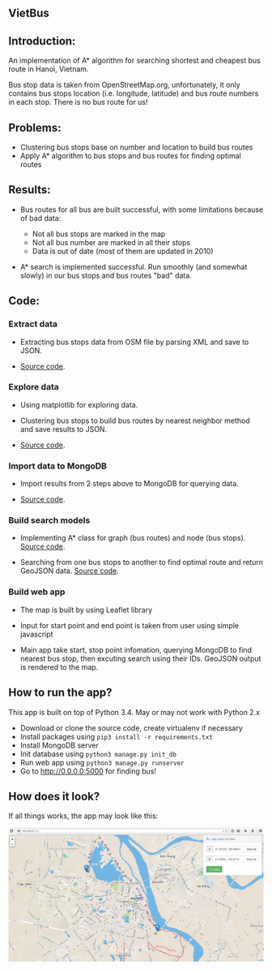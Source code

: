VietBus
-------

## Introduction:

An implementation of A\* algorithm for searching shortest and cheapest bus 
route in Hanoi, Vietnam.

Bus stop data is taken from OpenStreetMap.org, unfortunately, it only 
contains bus stops location (i.e. longitude, latitude) and bus route 
numbers in each stop. There is no bus route for us!

## Problems:

- Clustering bus stops base on number and location to build bus routes
- Apply A\* algorithm to bus stops and bus routes for finding optimal 
routes

## Results:

- Bus routes for all bus are built successful, with some limitations because
of bad data:
    - Not all bus stops are marked in the map
    - Not all bus number are marked in all their stops
    - Data is out of date (most of them are updated in 2010)

- A\* search is implemented successful. Run smoothly (and somewhat slowly)
in our bus stops and bus routes "bad" data.

## Code:

### Extract data

- Extracting bus stops data from OSM file by parsing XML and save to JSON.

- [Source code](app/data/data_extract.py).

### Explore data

- Using matplotlib for exploring data.

- Clustering bus stops to build bus routes by nearest neighbor method and
save results to JSON.

- [Source code](app/data/data_explore.py).

### Import data to MongoDB

- Import results from 2 steps above to MongoDB for querying data.

- [Source code](app/data/data_to_mongo.py).

### Build search models

- Implementing A\* class for graph (bus routes) and node (bus stops). 
[Source code](app/data/models.py).

- Searching from one bus stops to another to find optimal route and return
GeoJSON data. [Source code](app/data/search.py).

### Build web app

- The map is built by using Leaflet library

- Input for start point and end point is taken from user using simple javascript

- Main app take start, stop point infomation, querying MongoDB to find nearest
bus stop, then excuting search using their IDs. GeoJSON output is rendered to
the map.

## How to run the app?

This app is built on top of Python 3.4. May or may not work with Python 2.x

- Download or clone the source code, create virtualenv if necessary
- Install packages using `pip3 install -r requirements.txt`
- Install MongoDB server
- Init database using `python3 manage.py init_db`
- Run web app using `python3 manage.py runserver`
- Go to http://0.0.0.0:5000 for finding bus!

## How does it look?

If all things works, the app may look like this:

![vietbus](app/static/vietbus.jpg)




